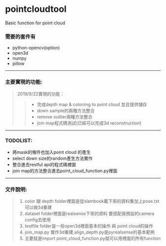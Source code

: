 # pointcloudtool
Basic function for point cloud

### 需要的套件有

* python-opencv(option)
* open3d
* numpy
* pillow

--------------------------------------------------
### 主要實現的功能:

> 2019/9/22實現的功能：
>>* 完成depth map & colorimg to point cloud 並且提供儲存
>>* down sample的兩種方法整合
>>* remove outlier兩種方法整合
>>* join map程式碼測試(已經可以完成3d reconstruction)

--------------------------------------------------

### TODOLIST:

* 將mask的條件也加入point cloud 的產生
* select down size的random產生方法實作
* 整合進去restful api的程式碼裡面
* join map的方法整合進去point_cloud_function.py裡面


---------------------------------------------------
### 文件說明:
> 1. color 跟 depth folder裡面是從slambook載下來的資料集加上pose.txt可以做3d重建<br>
> 2. dataset folder裡面是realsense下來的資料 要搭配我預設的camera config去使用<br>
> 3. testfile folder是一些open3d裡面基本的操作 與 point cloud的操作<br>
> 4. join_map.py 實作3d重建,align_depth.py是pyrealsense的基本範例<br>
> 5. 主要就是import point_cloud_function.py就可以用裡面的所有function